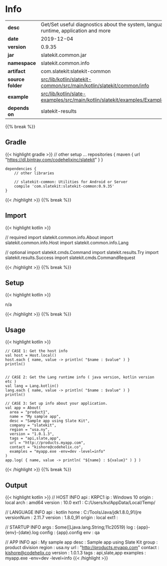 
# Info

<table class="table table-striped table-bordered">
  <tbody>
    <tr>
      <td><strong>desc</strong></td>
      <td>Get/Set useful diagnostics about the system, language runtime, application and more</td>
    </tr>
    <tr>
      <td><strong>date</strong></td>
      <td>2019-12-04</td>
    </tr>
    <tr>
      <td><strong>version</strong></td>
      <td>0.9.35</td>
    </tr>
    <tr>
      <td><strong>jar</strong></td>
      <td>slatekit.common.jar</td>
    </tr>
    <tr>
      <td><strong>namespace</strong></td>
      <td>slatekit.common.info</td>
    </tr>
    <tr>
      <td><strong>artifact</strong></td>
      <td>com.slatekit:slatekit-common</td>
    </tr>
    <tr>
      <td><strong>source folder</strong></td>
      <td><a href="https://github.com/code-helix/slatekit/tree/master/src/lib/kotlin/slatekit-common/src/main/kotlin/slatekit/common/info" class="url-ch">src/lib/kotlin/slatekit-common/src/main/kotlin/slatekit/common/info</a></td>
    </tr>
    <tr>
      <td><strong>example</strong></td>
      <td><a href="https://github.com/code-helix/slatekit/tree/master/src/lib/kotlin/slatekit-examples/src/main/kotlin/slatekit/examples/Example_Info.kt" class="url-ch">src/lib/kotlin/slate-examples/src/main/kotlin/slatekit/examples/Example_Info.kt</a></td>
    </tr>
    <tr>
      <td><strong>depends on</strong></td>
      <td> slatekit-results</td>
    </tr>
  </tbody>
</table>
{{% break %}}

## Gradle
{{< highlight gradle >}}
    // other setup ...
    repositories {
        maven { url  "https://dl.bintray.com/codehelixinc/slatekit" }
    }

    dependencies {
        // other libraries

        // slatekit-common: Utilities for Android or Server
        compile 'com.slatekit:slatekit-common:0.9.35'
    }

{{< /highlight >}}
{{% break %}}

## Import
{{< highlight kotlin >}}


// required 
import slatekit.common.info.About
import slatekit.common.info.Host
import slatekit.common.info.Lang


// optional 
import slatekit.cmds.Command
import slatekit.results.Try
import slatekit.results.Success
import slatekit.cmds.CommandRequest




{{< /highlight >}}
{{% break %}}

## Setup
{{< highlight kotlin >}}


n/a


{{< /highlight >}}
{{% break %}}

## Usage
{{< highlight kotlin >}}


    // CASE 1: Get the host info
    val host = Host.local()
    host.each { name, value -> println( "$name : $value" ) }
    println()


    // CASE 2: Get the Lang runtime info ( java version, kotlin version etc )
    val lang = Lang.kotlin()
    lang.each { name, value -> println( "$name : $value" ) }
    println()

    // CASE 3: Set up info about your application.
    val app = About(
      area = "product1",
      name = "My sample app",
      desc = "Sample app using Slate Kit",
      company = "slatekit",
      region = "usa.ny",
      version = "1.0.1.3",
      tags = "api,slate,app",
      url = "http://products.myapp.com",
      contact = "kishore@codehelix.co",
      examples = "myapp.exe -env=dev -level=info"
    )
    app.log( { name, value -> println( "${name} : ${value}" ) } )
    

{{< /highlight >}}
{{% break %}}


## Output

{{< highlight kotlin >}}
  // HOST INFO
  api : KRPC1
  ip : Windows 10
  origin : local
  arch : amd64
  version : 10.0
  ext1 : C:/Users/kv/AppData/Local/Temp/

  // LANGUAGE INFO
  api : kotlin
  home : C:/Tools/Java/jdk1.8.0_91/jre
  versionNum : 2.11.7
  version : 1.8.0_91
  origin : local
  ext1 :

  // STARTUP INFO
  args : Some([Ljava.lang.String;11c20519)
  log : {app}-{env}-{date}.log
  config : {app}.config
  env : qa

  // APP INFO
  api     : My sample app
  desc     : Sample app using Slate Kit
  group    : product division
  region   : usa.ny
  url      : "http://products.myapp.com"
  contact  : kishore@codehelix.co
  version  : 1.0.1.3
  tags     : api,slate,app
  examples : myapp.exe -env=dev -level=info
{{< /highlight >}}
  